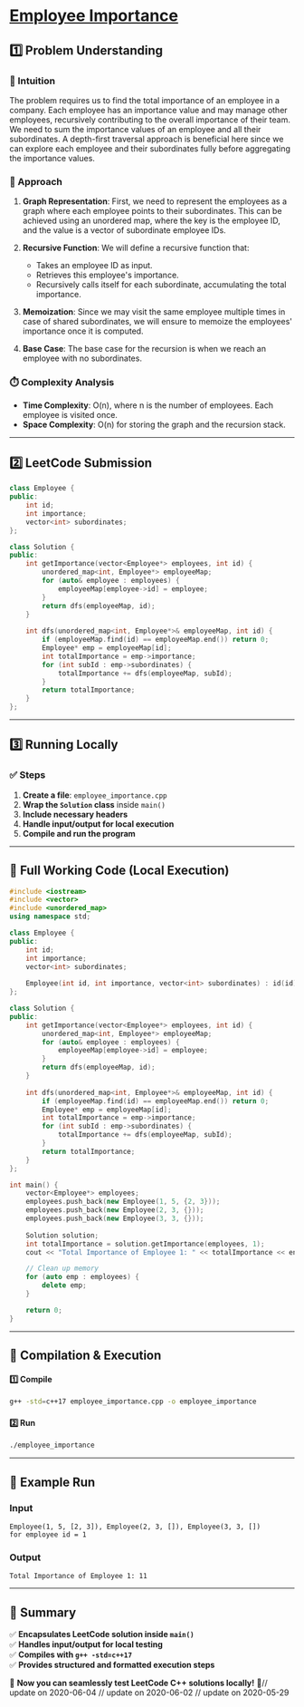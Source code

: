 # **[Employee Importance](https://leetcode.com/problems/employee-importance/description/)**  

## **1️⃣ Problem Understanding**  
### **📌 Intuition**  
The problem requires us to find the total importance of an employee in a company. Each employee has an importance value and may manage other employees, recursively contributing to the overall importance of their team. We need to sum the importance values of an employee and all their subordinates. A depth-first traversal approach is beneficial here since we can explore each employee and their subordinates fully before aggregating the importance values.

### **🚀 Approach**  
1. **Graph Representation**: First, we need to represent the employees as a graph where each employee points to their subordinates. This can be achieved using an unordered map, where the key is the employee ID, and the value is a vector of subordinate employee IDs.
  
2. **Recursive Function**: We will define a recursive function that:
   - Takes an employee ID as input.
   - Retrieves this employee's importance.
   - Recursively calls itself for each subordinate, accumulating the total importance.

3. **Memoization**: Since we may visit the same employee multiple times in case of shared subordinates, we will ensure to memoize the employees' importance once it is computed.

4. **Base Case**: The base case for the recursion is when we reach an employee with no subordinates.

### **⏱️ Complexity Analysis**  
- **Time Complexity**: O(n), where n is the number of employees. Each employee is visited once.
- **Space Complexity**: O(n) for storing the graph and the recursion stack.

---  

## **2️⃣ LeetCode Submission**  
```cpp
class Employee {
public:
    int id;
    int importance;
    vector<int> subordinates;
};

class Solution {
public:
    int getImportance(vector<Employee*> employees, int id) {
        unordered_map<int, Employee*> employeeMap;
        for (auto& employee : employees) {
            employeeMap[employee->id] = employee;
        }
        return dfs(employeeMap, id);
    }
    
    int dfs(unordered_map<int, Employee*>& employeeMap, int id) {
        if (employeeMap.find(id) == employeeMap.end()) return 0;
        Employee* emp = employeeMap[id];
        int totalImportance = emp->importance;
        for (int subId : emp->subordinates) {
            totalImportance += dfs(employeeMap, subId);
        }
        return totalImportance;
    }
};
```  

---  

## **3️⃣ Running Locally**  
### **✅ Steps**  
1. **Create a file**: `employee_importance.cpp`  
2. **Wrap the `Solution` class** inside `main()`  
3. **Include necessary headers**  
4. **Handle input/output for local execution**  
5. **Compile and run the program**  

---  

## **📝 Full Working Code (Local Execution)**  
```cpp
#include <iostream>
#include <vector>
#include <unordered_map>
using namespace std;

class Employee {
public:
    int id;
    int importance;
    vector<int> subordinates;
    
    Employee(int id, int importance, vector<int> subordinates) : id(id), importance(importance), subordinates(subordinates) {}
};

class Solution {
public:
    int getImportance(vector<Employee*> employees, int id) {
        unordered_map<int, Employee*> employeeMap;
        for (auto& employee : employees) {
            employeeMap[employee->id] = employee;
        }
        return dfs(employeeMap, id);
    }
    
    int dfs(unordered_map<int, Employee*>& employeeMap, int id) {
        if (employeeMap.find(id) == employeeMap.end()) return 0;
        Employee* emp = employeeMap[id];
        int totalImportance = emp->importance;
        for (int subId : emp->subordinates) {
            totalImportance += dfs(employeeMap, subId);
        }
        return totalImportance;
    }
};

int main() {
    vector<Employee*> employees;
    employees.push_back(new Employee(1, 5, {2, 3}));
    employees.push_back(new Employee(2, 3, {}));
    employees.push_back(new Employee(3, 3, {}));
    
    Solution solution;
    int totalImportance = solution.getImportance(employees, 1);
    cout << "Total Importance of Employee 1: " << totalImportance << endl;

    // Clean up memory
    for (auto emp : employees) {
        delete emp; 
    }

    return 0;
}  
```  

---  

## **🔧 Compilation & Execution**  
#### **1️⃣ Compile**  
```bash
g++ -std=c++17 employee_importance.cpp -o employee_importance
```  

#### **2️⃣ Run**  
```bash
./employee_importance
```  

---  

## **🎯 Example Run**  
### **Input**  
```
Employee(1, 5, [2, 3]), Employee(2, 3, []), Employee(3, 3, [])
for employee id = 1
```  
### **Output**  
```
Total Importance of Employee 1: 11
```  

---  

## **📌 Summary**  
✅ **Encapsulates LeetCode solution inside `main()`**  
✅ **Handles input/output for local testing**  
✅ **Compiles with `g++ -std=c++17`**  
✅ **Provides structured and formatted execution steps**  

🚀 **Now you can seamlessly test LeetCode C++ solutions locally!** 🚀// update on 2020-06-04
// update on 2020-06-02
// update on 2020-05-29

